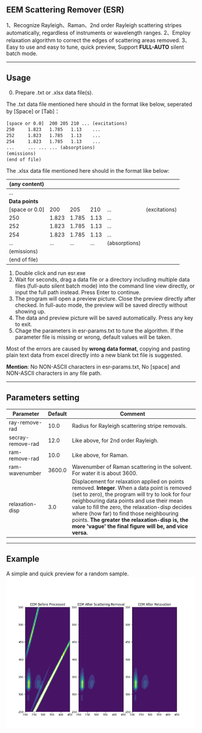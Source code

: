 ## EEM Scattering Remover (ESR) 

1、Recognize Rayleigh、Raman、2nd order Rayleigh scattering stripes automatically, regardless of instruments or wavelength ranges.
2、Employ relaxation algorithm to correct the edges of scattering areas removed.
3、Easy to use and easy to tune, quick preview, Support **FULL-AUTO** silent batch mode.


----


## Usage
0) Prepare .txt or .xlsx data file(s).   

The .txt data file mentioned here should in the format like below, seperated by [Space] or [Tab]：  

    [space or 0.0]	200	205	210	... (excitations)
    250		1.823	1.785	1.13	...
    252		1.823	1.785	1.13	...
    254		1.823	1.785	1.13	...	
    ...		...	...	...	(absorptions)
    (emissions)
    (end of file)

The .xlsx data file mentioned here should in the format like below:

| (any content) | | | | | | 
| ---- | ---- | ---- | ---- | --- | --- |
| ... | |
| **Data points** | |
| [space or 0.0] | 200 | 205 | 210 | ... | (excitations) |
| 250 | 1.823 | 1.785 | 1.13 | ... | 
| 252 | 1.823 | 1.785 | 1.13 | ... | 
| 254 | 1.823 | 1.785 | 1.13 | ... | 
| ... | ... | ... | ... | (absorptions)
| (emissions)
| (end of file)

1) Double click and run esr.exe  
2) Wait for seconds, drag a data file or a directory including multiple data files (full-auto silent batch mode) into the command line view directly, or input the full path instead. Press Enter to continue.   
3) The program will open a preview picture. Close the preview directly after checked. In full-auto mode, the preview will be saved directly without showing up.
4) The data and preview picture will be saved automatically. Press any key to exit.  
5) Chage the parameters in esr-params.txt to tune the algorithm. If the parameter file is missing or wrong, default values will be taken.  

Most of the errors are caused by **wrong data format**, copying and pasting plain text data from excel directly into a new blank txt file is suggested.   

**Mention**: No NON-ASCII characters in esr-params.txt, No [space] and NON-ASCII characters in any file path.


----

## Parameters setting

  
|  Parameter  |  Default  |  Comment |
| ---- | ---- | ---- |
| ray-remove-rad | 10.0 | Radius for Rayleigh scattering stripe removals.
| secray-remove-rad | 12.0 | Like above, for 2nd order Rayleigh.
| ram-remove-rad | 10.0 | Like above, for Raman.
| ram-wavenumber | 3600.0 | Wavenumber of Raman scattering in the solvent. For water it is about 3600.
| relaxation-disp | 3.0 |  Displacement for relaxation applied on points removed. **Integer**. When a data point is removed (set to zero), the program will try to look for four neighbouring data points and use their mean value to fill the zero, the relaxation-disp decides where (how far) to find those neighbouring points. **The greater the relaxation-disp is, the more 'vague' the final figure will be, and vice versa.**

----

## Example
A simple and quick preview for a random sample.
![](./example.png)